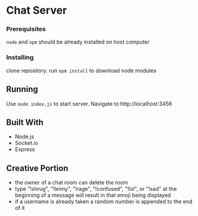 # Chat Server

### Prerequisites

```node``` and ```npm``` should be already installed on host computer

### Installing

clone repository. run ```npm install``` to download node modules

## Running

Use ```node index.js``` to start server. Navigate to http://localhost:3456

## Built With

* Node.js
* Socket.io
* Express

## Creative Portion

* the owner of a chat room can delete the room
* type "!shrug", "!lenny", "!rage", "!confused", "!lol", or "!sad" at the beginning of a message will result in that emoji being displayed
* if a username is already taken a random number is appended to the end of it

